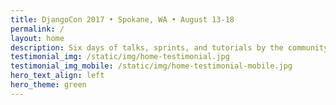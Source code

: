 ```yaml
---
title: DjangoCon 2017 • Spokane, WA • August 13-18
permalink: /
layout: home
description: Six days of talks, sprints, and tutorials by the community for the community.
testimonial_img: /static/img/home-testimonial.jpg
testimonial_img_mobile: /static/img/home-testimonial-mobile.jpg
hero_text_align: left
hero_theme: green
---
```


